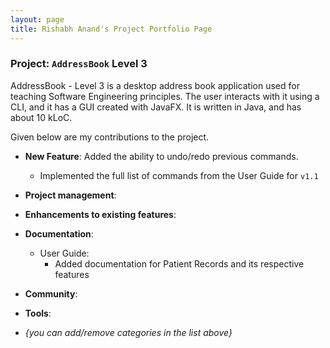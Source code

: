 ```yaml
---
layout: page
title: Rishabh Anand's Project Portfolio Page
---
```


### Project: `AddressBook` Level 3

AddressBook - Level 3 is a desktop address book application used for teaching Software Engineering principles. The user interacts with it using a CLI, and it has a GUI created with JavaFX. It is written in Java, and has about 10 kLoC.

Given below are my contributions to the project.

* **New Feature**: Added the ability to undo/redo previous commands.
  * Implemented the full list of commands from the User Guide for `v1.1`
  
* **Project management**:

* **Enhancements to existing features**:

* **Documentation**:
  * User Guide:
    * Added documentation for Patient Records and its respective features   

* **Community**:

* **Tools**:
 
* _{you can add/remove categories in the list above}_
